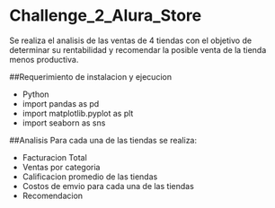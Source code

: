 # Challenge_2_Alura_Store
Se realiza el analisis  de las ventas de 4 tiendas  con el objetivo de determinar su rentabilidad y  recomendar la   posible venta de la tienda menos productiva.


##Requerimiento de instalacion y ejecucion
* Python
* import pandas as pd
* import matplotlib.pyplot as plt
* import seaborn as sns

##Analisis 
Para cada una de las tiendas se realiza:
* Facturacion Total
* Ventas por categoria
* Calificacion promedio de las tiendas
* Costos de emvio para cada una de las tiendas
* Recomendacion
